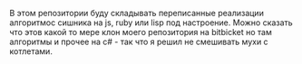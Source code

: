 В этом репозитории буду складывать переписанные реализации алгоритмос сишника на js, ruby или lisp под настроение. Можно сказать что этов какой то мере клон моего репозитория на bitbicket но там алгоритмы и прочее на c# - так что я решил не смешивать мухи с котлетами.